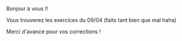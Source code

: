 Bonjour à vous !!

Vous trouverez les exercices du 09/04 (faits tant bien que mal haha)

Merci d'avance pour vos corrections !